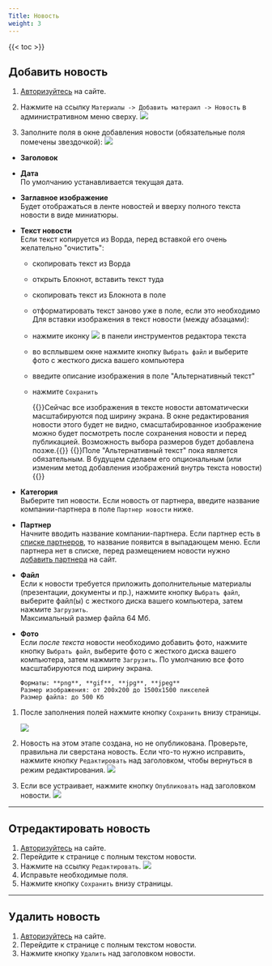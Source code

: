 ```yaml
---
Title: Новость
weight: 3
---
```


{{< toc >}}

## Добавить новость

1. [Авторизуйтесь](../auth) на сайте.

1. Нажмите на ссылку `Материалы -> Добавить матераил -> Новость` в административном меню сверху. ![](../img/create_news_link.png)

1. Заполните поля в окне добавления новости (обязательные поля помечены звездочкой): ![](../img/news_fields.png)
 
  - **Заголовок**  

  - **Дата**  
    По умолчанию устанавливается текущая дата.
  
  - **Заглавное изображение**  
    Будет отображаться в ленте новостей и вверху полного текста новости в виде миниатюры.  
  
  - **Текст новости**  
    Если текст копируется из Ворда, перед вставкой его очень желательно "очистить":
      - скопировать текст из Ворда
      - открыть Блокнот, вставить текст туда
      - скопировать текст из Блокнота в поле  
      - отформатировать текст заново уже в поле, если это необходимо   
    Для вставки изображения в текст новости (между абзацами):
      - нажмите иконку ![](../img/paste_image_icon.png) в панели инструментов редактора текста  
      - во всплывшем окне нажмите кнопку `Выбрать файл` и выберите фото с жесткого диска вашего компьютера   
      - введите описание изображения в поле "Альтернативный текст"
      - нажмите `Сохранить`    

        {{<hint info>}}Сейчас все изображения в тексте новости автоматически масштабируются под ширину экрана. В окне редактирования новости этого будет не видно, смасштабированное изображение можно будет посмотреть после сохранения новости и перед публикацией. Возможность выбора размеров будет добавлена позже.{{</hint>}}
        {{<hint info>}}Поле "Альтернативный текст" пока является обязательным. В будущем сделаем его опциональным (или изменим метод добавления изображений внутрь текста новости){{</hint>}}


  - **Категория**  
    Выберите тип новости. Если новость от партнера, введите название компании-партнера в поле `Партнер новости` ниже. 

  - **Партнер**    
    Начните вводить название компании-партнера. Если партнер есть в [списке партнеров](http://zzr.ru/partners), то название появится в выпадающем меню. Если партнера нет в списке, перед размещением новости нужно [добавить партнера](../partner) на сайт.
    
  - **Файл**  
    Если к новости требуется приложить дополнительные материалы (презентации, документы и пр.), нажмите кнопку `Выбрать файл`, выберите файл(ы) с жесткого диска вашего компьютера, затем нажмите `Загрузить`.  
    Максимальный размер файла 64 Мб.

  - **Фото**  
    Если *после текста* новости необходимо добавить фото, нажмите кнопку `Выбрать файл`, выберите фото с жесткого диска вашего компьютера, затем нажмите `Загрузить`. По умолчанию все фото масштабируются под ширину экрана.

        Форматы: **png**, **gif**, **jpg**, **jpeg**  
        Размер изображения: от 200x200 до 1500x1500 пикселей  
        Размер файла: до 500 Кб    
   
1. После заполнения полей нажмите кнопку `Сохранить` внизу страницы.  

	![](../img/save_content_button.png)

1. Новость на этом этапе создана, но не опубликована. Проверьте, правильна ли сверстана новость. Если что-то нужно исправить, нажмите кнопку `Редактировать` над заголовком, чтобы вернуться в режим редактирования.
    ![](../img/news_edit.png)

1. Если все устраивает, нажмите кнопку `Опубликовать` над заголовком новости.
    ![](../img/news_publish.png)

---------------------------------------------------------------------------------------------

## Отредактировать новость

1. [Авторизуйтесь](../auth) на сайте.
1. Перейдите к странице с полным текстом новости.
1. Нажмите на ссылку `Редактировать`. ![](../img/news_edit.png)
1. Исправьте необходимые поля.
1. Нажмите кнопку `Сохранить` внизу страницы.

---------------------------------------------------------------------------------------------

## Удалить новость

1. [Авторизуйтесь](../auth) на сайте.
1. Перейдите к странице с полным текстом новости.
1. Нажмите кнопку `Удалить` над заголовком новости. ![]()
